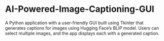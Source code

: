 # AI-Powered-Image-Captioning-GUI
 A Python application with a user-friendly GUI built using Tkinter that generates captions for images using Hugging Face’s BLIP model. Users can select multiple images, and the app displays each with a generated caption.
